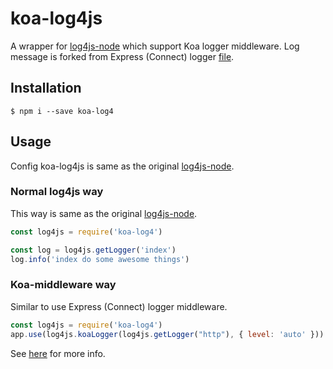 # koa-log4js
A wrapper for [log4js-node](https://github.com/nomiddlename/log4js-node) which support Koa logger middleware.
Log message is forked from Express (Connect) logger [file](https://github.com/nomiddlename/log4js-node/blob/master/lib/connect-logger.js).

## Installation

```
$ npm i --save koa-log4
```

## Usage
Config koa-log4js is same as the original [log4js-node](https://github.com/nomiddlename/log4js-node).

### Normal log4js way
This way is same as the original [log4js-node](https://github.com/nomiddlename/log4js-node).

```javascript
const log4js = require('koa-log4')

const log = log4js.getLogger('index')
log.info('index do some awesome things')
```

### Koa-middleware way
Similar to use Express (Connect) logger middleware.

```javascript
const log4js = require('koa-log4')
app.use(log4js.koaLogger(log4js.getLogger("http"), { level: 'auto' }))
```

See [here](https://github.com/nomiddlename/log4js-node) for more info.